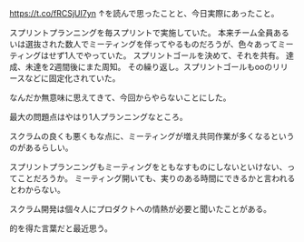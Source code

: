 https://t.co/fRCSjUI7yn
↑を読んで思ったことと、今日実際にあったこと。

スプリントプランニングを毎スプリントで実施していた。
本来チーム全員あるいは選抜された数人でミーティングを伴ってやるものだろうが、色々あってミーティングはせず1人でやっていた。
スプリントゴールを決めて、それを共有。
達成、未達を2週間後にまた周知。
その繰り返し。スプリントゴールもooのリリースなどに固定化されていた。

なんだか無意味に思えてきて、今回からやらないことにした。

最大の問題点はやはり1人プランニングなところ。

スクラムの良くも悪くもな点に、ミーティングが増え共同作業が多くなるというのがあるらしい。

スプリントプランニングもミーティングをともなすものにしないといけない、ってことだろうか。
ミーティング開いても、実りのある時間にできるかと言われるとわからない。

スクラム開発は個々人にプロダクトへの情熱が必要と聞いたことがある。

的を得た言葉だと最近思う。
